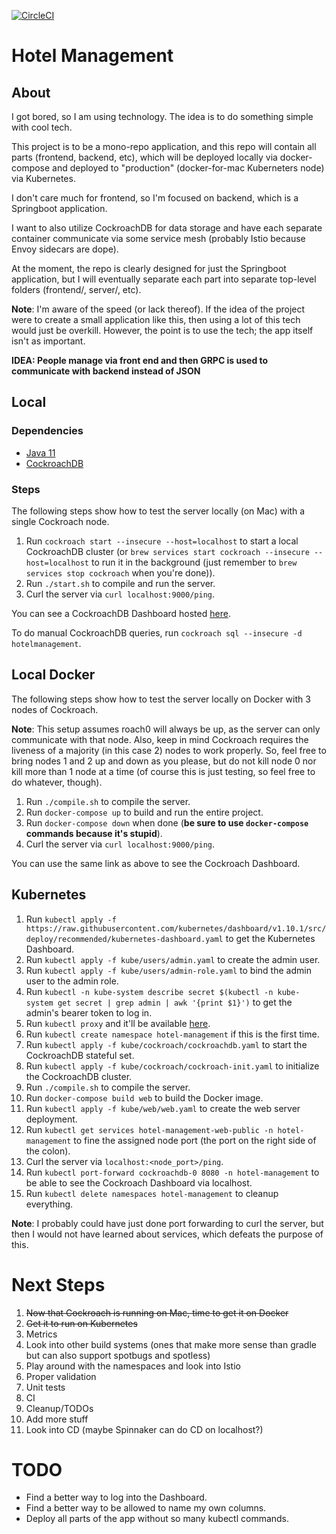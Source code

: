 [![CircleCI](https://circleci.com/gh/RTann95/HotelManagement.svg?style=svg)](https://circleci.com/gh/RTann95/HotelManagement)

# Hotel Management

## About

I got bored, so I am using technology. The idea is to do something simple with cool tech.

This project is to be a mono-repo application, and this repo will contain all parts (frontend, backend, etc), which
will be deployed locally via docker-compose and deployed to "production" (docker-for-mac Kuberneters node) via
Kubernetes.

I don't care much for frontend, so I'm focused on backend, which is a Springboot application.

I want to also utilize CockroachDB for data storage and have each separate container communicate via some service mesh
(probably Istio because Envoy sidecars are dope).

At the moment, the repo is clearly designed for just the Springboot application, but I will eventually separate each
part into separate top-level folders (frontend/, server/, etc).

**Note**: I'm aware of the speed (or lack thereof). If the idea of the project were to create a small application like this,
then using a lot of this tech would just be overkill. However, the point is to use the tech; the app itself isn't as important.

**IDEA: People manage via front end and then GRPC is used to communicate with backend instead of JSON**

## Local

### Dependencies

* [Java 11](https://jdk.java.net/11/)
* [CockroachDB](https://www.cockroachlabs.com/docs/stable/install-cockroachdb-mac.html)

### Steps

The following steps show how to test the server locally (on Mac) with a single Cockroach node.

1. Run `cockroach start --insecure --host=localhost` to start a local CockroachDB cluster
(or `brew services start cockroach --insecure --host=localhost` to run it in the background
(just remember to `brew services stop cockroach` when you're done)).
2. Run `./start.sh` to compile and run the server.
3. Curl the server via `curl localhost:9000/ping`.

You can see a CockroachDB Dashboard hosted [here](http://localhost:8080).

To do manual CockroachDB queries, run `cockroach sql --insecure -d hotelmanagement`.

## Local Docker

The following steps show how to test the server locally on Docker with 3 nodes of Cockroach.

**Note**: This setup assumes roach0 will always be up, as the server can only communicate with that node.
Also, keep in mind Cockroach requires the liveness of a majority (in this case 2) nodes to work properly.
So, feel free to bring nodes 1 and 2 up and down as you please, but do not kill node 0 nor kill more than
1 node at a time (of course this is just testing, so feel free to do whatever, though).

1. Run `./compile.sh` to compile the server.
2. Run `docker-compose up` to build and run the entire project.
3. Run `docker-compose down` when done (**be sure to use `docker-compose` commands because it's stupid**).
4. Curl the server via `curl localhost:9000/ping`.

You can use the same link as above to see the Cockroach Dashboard.

## Kubernetes

1. Run
`kubectl apply -f https://raw.githubusercontent.com/kubernetes/dashboard/v1.10.1/src/deploy/recommended/kubernetes-dashboard.yaml`
to get the Kubernetes Dashboard.
2. Run `kubectl apply -f kube/users/admin.yaml` to create the admin user.
3. Run `kubectl apply -f kube/users/admin-role.yaml` to bind the admin user to the admin role.
4. Run `kubectl -n kube-system describe secret $(kubectl -n kube-system get secret | grep admin | awk '{print $1}')`
to get the admin's bearer token to log in.
5. Run `kubectl proxy` and it'll be available [here](http://localhost:8001/api/v1/namespaces/kube-system/services/https:kubernetes-dashboard:/proxy/).
6. Run `kubectl create namespace hotel-management` if this is the first time.
7. Run `kubectl apply -f kube/cockroach/cockroachdb.yaml` to start the CockroachDB stateful set.
8. Run `kubectl apply -f kube/cockroach/cockroach-init.yaml` to initialize the CockroachDB cluster.
9. Run `./compile.sh` to compile the server.
10. Run `docker-compose build web` to build the Docker image.
11. Run `kubectl apply -f kube/web/web.yaml` to create the web server deployment.
12. Run `kubectl get services hotel-management-web-public -n hotel-management` to fine the assigned node port (the port on the right side of the colon).
13. Curl the server via `localhost:<node_port>/ping`.
14. Run `kubectl port-forward cockroachdb-0 8080 -n hotel-management` to be able to see the Cockroach Dashboard via localhost.
15. Run `kubectl delete namespaces hotel-management` to cleanup everything.

**Note**: I probably could have just done port forwarding to curl the server, but then I would not have learned about services,
which defeats the purpose of this.

# Next Steps

1. ~~Now that Cockroach is running on Mac, time to get it on Docker~~
2. ~~Get it to run on Kubernetes~~
3. Metrics
4. Look into other build systems (ones that make more sense than gradle but can also support spotbugs and spotless)
5. Play around with the namespaces and look into Istio
6. Proper validation
7. Unit tests
8. CI
9. Cleanup/TODOs
10. Add more stuff
11. Look into CD (maybe Spinnaker can do CD on localhost?)

# TODO

* Find a better way to log into the Dashboard.
* Find a better way to be allowed to name my own columns.
* Deploy all parts of the app without so many kubectl commands.
